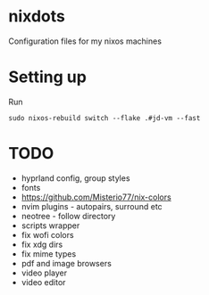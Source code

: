 # nixdots
Configuration files for my nixos machines

# Setting up

Run

```
sudo nixos-rebuild switch --flake .#jd-vm --fast
```

# TODO

* hyprland config, group styles
* fonts
* https://github.com/Misterio77/nix-colors
* nvim plugins - autopairs, surround etc
* neotree - follow directory
* scripts wrapper
* fix wofi colors
* fix xdg dirs
* fix mime types
* pdf and image browsers
* video player
* video editor
